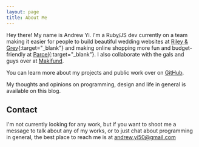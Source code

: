 ```yaml
---
layout: page
title: About Me
---
```


Hey there! My name is Andrew Yi. I'm a Ruby/JS dev currently on a team making it easier for people to build beautiful wedding websites at [Riley & Grey](https://www.rileygrey.com){:target="_blank"} and making online shopping more fun and budget-friendly at [Parcel](https://www.thisisparcel.com){:target="_blank"}. I also collaborate with the gals and guys over at [Makifund](http://www.makifund.com).

You can learn more about my projects and public work over on [GitHub](https://github.com/AndrewHYi).

My thoughts and opinions on programming, design and life in general is available on this blog.

## Contact

I'm not currently looking for any work, but if you want to shoot me a message to talk about any of my works, or to just chat about programming in general, the best place to reach me is at [andrew.yi50@gmail.com](mailto:andrew.yi50@gmail.com)
